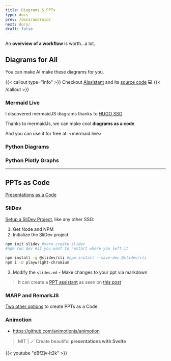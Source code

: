 ```yaml
---
title: Diagrams & PPTs
type: docs
prev: /docs/android/
next: docs/
draft: false
---
```


An **overview of a workflow** is worth...a lot.

## Diagrams for All

You can make AI make these diagrams for you.

{{< callout type="info" >}}
Checkout [AIssistant](https://jalcocert.github.io/JAlcocerT/ai-useful-yet-simple/#diagrams-with-ai) and its [source code](https://github.com/JAlcocerT/Streamlit-AIssistant) 💻
{{< /callout >}}

### Mermaid Live

I discovered mermaidJS diagrams thanks to [HUGO SSG](https://jalcocert.github.io/JAlcocerT/create-your-website/)

Thanks to mermaidJs, we can make cool **diagrams as a code**

And you can use it for free at: <mermaid.live>

### Python Diagrams


### Python Plotly Graphs

---

## PPTs as Code

[Presentations as a Code](https://fossengineer.com/create-ppt-with-code/)

### SliDev

[Setup a SliDev Project](https://fossengineer.com/how-to-use-slidev/#the-slidev-project), like any other SSG:

1. Get Node and NPM
2. Initialize the SliDev project

```sh
npm init slidev #yarn create slidev
#npm run dev #if you want to restart where you left it
```

```sh
npm install -g @slidev/cli #npm install --save-dev @slidev/cli
npm i -D playwright-chromium
```

3. Modify the `slides.md` - Make changes to your ppt via markdown  

> It can create a [PPT assistant](https://jalcocert.github.io/JAlcocerT/ai-useful-yet-simple/#slides-creation-agent) as seen on [this post](https://jalcocert.github.io/JAlcocerT/creating-presentations-with-ai/)

### MARP and RemarkJS

[Two other options](https://fossengineer.com/create-ppt-with-code/#marp) to create PPTs as a Code.

### Animotion

* https://github.com/animotionjs/animotion

> MIT |  🪄 Create beautiful **presentations with Svelte** 

{{< youtube "dBfZjv-lt2k" >}}

<!-- https://www.youtube.com/watch?v=dBfZjv-lt2k&pp=ygUVam95IG9mIGNvZGUgYW5pbW90aW9u -->